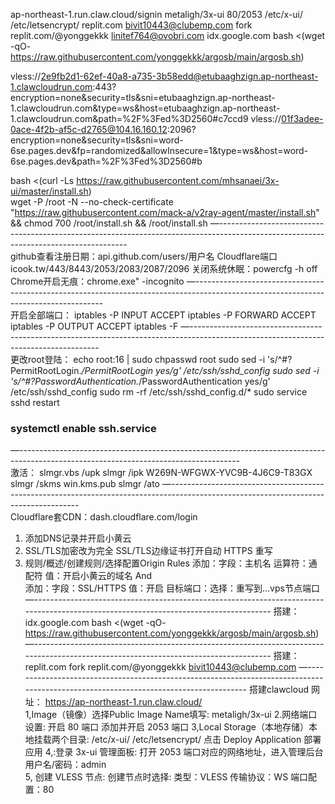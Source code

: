 ap-northeast-1.run.claw.cloud/signin      metaligh/3x-ui    80/2053       /etc/x-ui/       /etc/letsencrypt/
replit.com         bivit10443@clubemp.com    fork  replit.com/@yonggekkk       linitef764@ovobri.com
idx.google.com     bash <(wget -qO- https://raw.githubusercontent.com/yonggekkk/argosb/main/argosb.sh) 

vless://2e9fb2d1-62ef-40a8-a735-3b58edd@etubaaghzign.ap-northeast-1.clawcloudrun.com:443?encryption=none&security=tls&sni=etubaaghzign.ap-northeast-1.clawcloudrun.com&type=ws&host=etubaaghzign.ap-northeast-1.clawcloudrun.com&path=%2F%3Fed%3D2560#c7ccd9
vless://01f3adee-0ace-4f2b-af5c-d2765@104.16.160.12:2096?encryption=none&security=tls&sni=word-6se.pages.dev&fp=randomized&allowInsecure=1&type=ws&host=word-6se.pages.dev&path=%2F%3Fed%3D2560#b

bash <(curl -Ls https://raw.githubusercontent.com/mhsanaei/3x-ui/master/install.sh)         
wget -P /root -N --no-check-certificate "https://raw.githubusercontent.com/mack-a/v2ray-agent/master/install.sh" && chmod 700 /root/install.sh && /root/install.sh 
—-------------------------------------------------------------------------------------------------------------------------------------     
github查看注册日期：api.github.com/users/用户名
Cloudflare端口icook.tw/443/8443/2053/2083/2087/2096
关闭系统休眠：powercfg -h off
Chrome开启无痕：chrome.exe"  -incognito
—-------------------------------------------------------------------------------------------------------------------------------------    
开启全部端口：
iptables -P INPUT ACCEPT
iptables -P FORWARD ACCEPT
iptables -P OUTPUT ACCEPT
iptables -F
—-------------------------------------------------------------------------------------------------------------------------------------   
更改root登陆：
echo root:16  | sudo chpasswd root
sudo sed -i 's/^#\?PermitRootLogin.*/PermitRootLogin yes/g' /etc/ssh/sshd_config
sudo sed -i 's/^#\?PasswordAuthentication.*/PasswordAuthentication yes/g' /etc/ssh/sshd_config
sudo rm -rf /etc/ssh/sshd_config.d/*
sudo service sshd restart
###  systemctl enable ssh.service
—-------------------------------------------------------------------------------------------------------------------------------------    
激活：
slmgr.vbs /upk
slmgr /ipk W269N-WFGWX-YVC9B-4J6C9-T83GX
slmgr /skms win.kms.pub
slmgr /ato
—-------------------------------------------------------------------------------------------------------------------------------------   
Cloudflare套CDN：dash.cloudflare.com/login  
1. 添加DNS记录并开启小黄云
2. SSL/TLS加密改为完全   SSL/TLS边缘证书打开自动 HTTPS 重写
3. 规则/概述/创建规则/选择配置Origin Rules
添加：字段：主机名   运算符：通配符   值：开启小黄云的域名  And  
添加：字段：SSL/HTTPS    值：开启
目标端口：选择：重写到...vps节点端口
—------------------------------------------------------------------------------------------------------------------------------------- 
搭建：idx.google.com      bash <(wget -qO- https://raw.githubusercontent.com/yonggekkk/argosb/main/argosb.sh) 
—-------------------------------------------------------------------------------------------------------------------------------------
搭建：replit.com       fork  replit.com/@yonggekkk           bivit10443@clubemp.com 
—-------------------------------------------------------------------------------------------------------------------------------------
搭建clawcloud    网址： https://ap-northeast-1.run.claw.cloud/  
1,Image（镜像）选择Public    Image Name填写:  metaligh/3x-ui
2.网络端口设置: 开启 80 端口  添加并开启 2053 端口
3,Local Storage（本地存储）本地挂载两个目录: /etc/x-ui/   /etc/letsencrypt/  点击 Deploy Application 部署应用
4,:登录 3x-ui 管理面板: 打开 2053 端口对应的网络地址，进入管理后台  用户名/密码：admin  
5, 创建 VLESS 节点: 创建节点时选择: 类型：VLESS  传输协议：WS  端口配置：80
